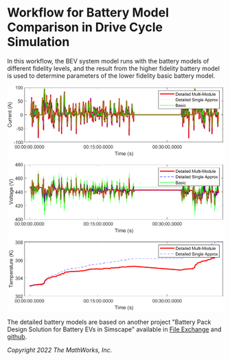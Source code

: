 # Workflow for Battery Model Comparison in Drive Cycle Simulation

In this workflow, the BEV system model runs with
the battery models of different fidelity levels,
and the result from the higher fidelity battery model is used
to determine parameters of the lower fidelity basic battery model.

<img src="data/image_DetailedBattery_DriveCycleSims.png"
 alt="Plots of drive cycle simulations"
 width="700">

The detailed battery models are based on another project
"Battery Pack Design Solution for Battery EVs in Simscape"
available in [File Exchange][url-fx] and [github][url-gh].

[url-fx]: https://www.mathworks.com/matlabcentral/fileexchange/82330
[url-gh]: https://github.com/mathworks/Battery-Pack-Model-Simscape

_Copyright 2022 The MathWorks, Inc._

